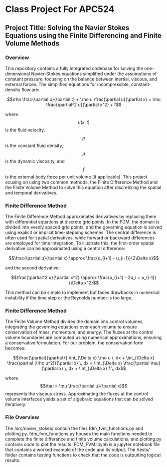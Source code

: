 # Class Project For APC524
## Project Title: Solving the Navier Stokes Equations using the Finite Differencing and Finite Volume Methods
### Overview
This repository contains a fully integrated codebase for solving the one-dimensional Navier-Stokes equations simplified under the assumptions of constant pressure, focusing on the balance between inertial, viscous, and external forces. The simplified equations for incompressible, constant-density flow are:
```math
\rho \frac{\partial u}{\partial t} + \rho u \frac{\partial u}{\partial x} = \mu \frac{\partial^2 u}{\partial x^2} + f
```
where $$u(x,t)$$ is the fluid velocity, $$\rho$$ is the constant fluid density, $$\mu$$ is the dynamic viscosity, and $$f$$ is the external body force per unit volume (if applicable).
This project ocusing on using two common methods, the Finite Difference Method and the Finite Volume Method to solve this equation after discretizing the spatial and temporal derivatives.
### Finite Difference Method
The Finite Difference Method approximates derivatives by replacing them with differential equations at discrete grid points. In the FDM, the domain is divided into evenly spaced grid points, and the governing equation is solved using explicit or implicit time-stepping schemes. The central difference is often used for spatial derivatives, while forward or backward differences are employed for time integration.
To illustrate this, the first-order spatial derivative can be approximated using a central difference:
```math
\frac{\partial u}{\partial x} \approx \frac{u_{i+1} - u_{i-1}}{2\Delta x}
```
and the second derivative:
```math
\frac{\partial^2 u}{\partial x^2} \approx \frac{u_{i+1} - 2u_i + u_{i-1}}{\Delta x^2}
```
This method can be simple to implement but faces drawbacks in numerical instability if the time step or the Reynolds number is too large.
### Finite Difference Method
The Finite Volume Method divides the domain into control volumes, integrating the governing equations over each volume to ensure conservation of mass, momentum, and energy. The fluxes at the control volume boundaries are computed using numerical approximations, ensuring a conservative formulation. For our problem, the conservation form becomes:
```math
\frac{\partial}{\partial t} \int_{\Delta x} \rho u \, dx + \int_{\Delta x} \frac{\partial (\rho u^2)}{\partial x} \, dx = \int_{\Delta x} \frac{\partial \tau}{\partial x} \, dx + \int_{\Delta x} f \, dx
```
where $$\tau = \mu \frac{\partial u}{\partial x}$$ represents the viscous stress. Approximating the fluxes at the control volume interfaces yields a set of algebraic equations that can be solved iteratively.
### File Overview
The /src/navier_stokes/ contain the files fdm_fvm_functions.py and plotting.py. fdm_fvm_functions.py houses the main functions needed to complete the finite difference and finite volume calculations, and plotting.py contains code to plot the results. FDM_FVM.ipynb is a jupyter notebook file that contains a worked example of the code and its output. The /tests/ folder contains testing functions to check that the code is outputting logical results.
